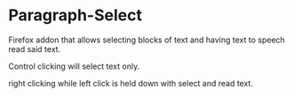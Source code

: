 # Paragraph-Select

Firefox addon that allows selecting blocks of text and having text to speech read said text.

Control clicking will select text only.

right clicking while left click is held down with select and read text.
